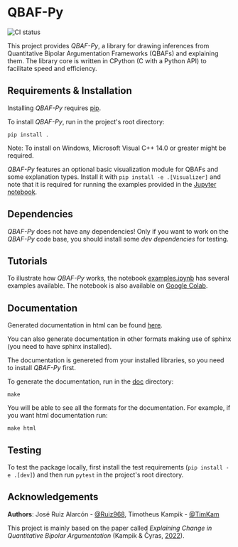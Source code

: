 # QBAF-Py
![CI status](https://github.com/TimKam/Quantitative-Bipolar-Argumentation/actions/workflows/actions.yml/badge.svg)

This project provides _QBAF-Py_, a library for drawing inferences from Quantitative Bipolar Argumentation Frameworks (QBAFs) and explaining them.
The library core is written in CPython (C with a Python API) to facilitate speed and efficiency.

## Requirements & Installation
Installing *QBAF-Py* requires [pip](https://pypi.org/project/pip/).

To install *QBAF-Py*, run in the project's root directory:

```
pip install .
```

Note: To install on Windows, Microsoft Visual C++ 14.0 or greater might be required.

_QBAF-Py_ features an optional basic visualization module for QBAFs and some explanation types.
Install it with `pip install -e .[Visualizer]` and note that it is required for running the examples provided in the [Jupyter notebook](examples.ipynb).

## Dependencies
*QBAF-Py* does not have any dependencies!
Only if you want to work on the *QBAF-Py* code base, you should install some *dev dependencies* for testing.

## Tutorials
To illustrate how *QBAF-Py* works, the notebook [examples.ipynb](https://github.com/TimKam/Quantitative-Bipolar-Argumentation/blob/main/examples.ipynb) has several examples available.
The notebook is also available on [Google Colab](https://colab.research.google.com/drive/1EDOpBgmHZmZtAJx3N5wOeXVuwMaTWf8M?usp=sharing).

## Documentation
Generated documentation in html can be found [here](https://htmlpreview.github.io/?https://github.com/TimKam/Quantitative-Bipolar-Argumentation/blob/gh-pages/index.html).

You can also generate documentation in other formats making use of sphinx (you need to have sphinx installed).

The documentation is genereted from your installed libraries, so you need to install *QBAF-Py* first.

To generate the documentation, run in the [doc](https://github.com/TimKam/Quantitative-Bipolar-Argumentation/tree/main/doc) directory:

```
make
```

You will be able to see all the formats for the documentation.
For example, if you want html documentation run:

```
make html
```

## Testing
To test the package locally, first install the test requirements (`pip install -e .[dev]`) and then run `pytest` in the project's root directory.

## Acknowledgements
**Authors**: José Ruiz Alarcón - [@Ruiz968](https://github.com/Ruiz968), Timotheus Kampik - [@TimKam](https://github.com/TimKam)

This project is mainly based on the paper called *Explaining Change in Quantitative Bipolar Argumentation* (Kampik & Čyras, [2022](https://ebooks.iospress.nl/doi/10.3233/FAIA220152)).